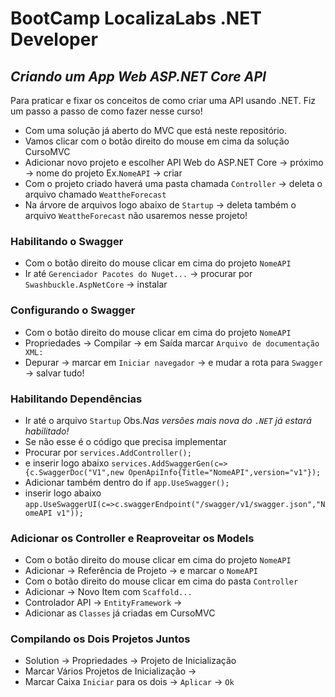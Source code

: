 # BootCamp LocalizaLabs .NET Developer
## _Criando um App Web ASP.NET Core API_

Para praticar e fixar os conceitos de como criar uma API usando .NET.
Fiz um passo a passo de como fazer nesse curso!
* Com uma solução já aberto do MVC que está neste repositório.
* Vamos clicar com o botão direito do mouse em cima da solução CursoMVC
* Adicionar novo projeto e escolher API Web do ASP.NET Core -> próximo -> nome do projeto Ex.`NomeAPI` -> criar
* Com o projeto criado haverá uma pasta chamada `Controller` -> deleta o arquivo chamado `WeattheForecast`
* Na árvore de arquivos logo abaixo de `Startup` -> deleta também o arquivo `WeattheForecast` não usaremos nesse projeto!

### Habilitando o Swagger
* Com o botão direito do mouse clicar em cima do projeto `NomeAPI`
* Ir até `Gerenciador Pacotes do Nuget...` -> procurar por `Swashbuckle.AspNetCore` -> instalar

### Configurando o Swagger
* Com o botão direito do mouse clicar em cima do projeto `NomeAPI`
* Propriedades -> Compilar -> em Saída marcar `Arquivo de documentação XML:`
* Depurar -> marcar em `Iniciar navegador` -> e mudar a rota para `Swagger` -> salvar tudo!

### Habilitando Dependências
* Ir até o arquivo `Startup` Obs._Nas versões mais nova do `.NET` já estará habilitado!_
* Se não esse é o código que precisa implementar
* Procurar por `services.AddController();`
* e inserir logo abaixo `services.AddSwaggerGen(c=>{c.SwaggerDoc("V1",new OpenApiInfo{Title="NomeAPI",version="v1"});`
* Adicionar também dentro do if `app.UseSwagger();`
* inserir logo abaixo `app.UseSwaggerUI(c=>c.swaggerEndpoint("/swagger/v1/swagger.json","NomeAPI v1"));`

### Adicionar os Controller e Reaproveitar os Models
* Com o botão direito do mouse clicar em cima do projeto `NomeAPI`
* Adicionar -> Referência de Projeto -> e marcar o `NomeAPI`
* Com o botão direito do mouse clicar em cima do pasta `Controller`
* Adicionar -> Novo Item com `Scaffold...`
* Controlador API -> `EntityFramework` -> 
* Adicionar as `Classes` já criadas em CursoMVC

### Compilando os Dois Projetos Juntos
* Solution -> Propriedades -> Projeto de Inicialização
* Marcar Vários Projetos de Inicialização -> 
* Marcar Caixa `Iniciar` para os dois -> `Aplicar` -> `Ok`
